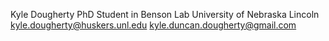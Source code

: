 Kyle Dougherty
PhD Student in Benson Lab University of Nebraska Lincoln
kyle.dougherty@huskers.unl.edu
kyle.duncan.dougherty@gmail.com

<!---
kyledougherty/kyledougherty is a ✨ special ✨ repository because its `README.md` (this file) appears on your GitHub profile.
You can click the Preview link to take a look at your changes.
--->
